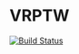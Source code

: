 # VRPTW

[![Build Status](https://github.com/ajzia/VRPTW.jl/actions/workflows/CI.yml/badge.svg?branch=main)](https://github.com/ajzia/VRPTW.jl/actions/workflows/CI.yml?query=branch%3Amain)
